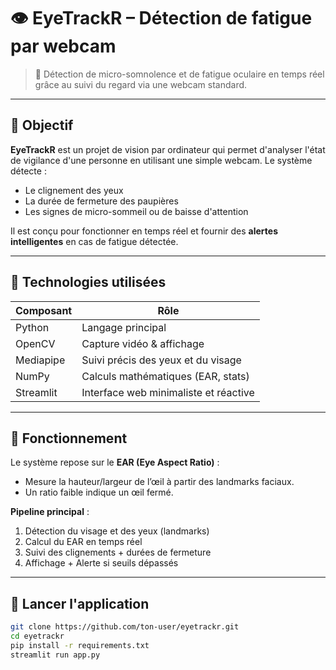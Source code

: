 # 👁️ EyeTrackR – Détection de fatigue par webcam

> 🧠 Détection de micro-somnolence et de fatigue oculaire en temps réel grâce au suivi du regard via une webcam standard.

---

## 🎯 Objectif

**EyeTrackR** est un projet de vision par ordinateur qui permet d'analyser l'état de vigilance d'une personne en utilisant une simple webcam. Le système détecte :
- Le clignement des yeux
- La durée de fermeture des paupières
- Les signes de micro-sommeil ou de baisse d'attention

Il est conçu pour fonctionner en temps réel et fournir des **alertes intelligentes** en cas de fatigue détectée.

---

## 🔧 Technologies utilisées

| Composant        | Rôle                                      |
|------------------|-------------------------------------------|
| Python           | Langage principal                         |
| OpenCV           | Capture vidéo & affichage                 |
| Mediapipe        | Suivi précis des yeux et du visage        |
| NumPy            | Calculs mathématiques (EAR, stats)        |
| Streamlit        | Interface web minimaliste et réactive     |

---

## 🧠 Fonctionnement

Le système repose sur le **EAR (Eye Aspect Ratio)** :
- Mesure la hauteur/largeur de l’œil à partir des landmarks faciaux.
- Un ratio faible indique un œil fermé.

**Pipeline principal** :
1. Détection du visage et des yeux (landmarks)
2. Calcul du EAR en temps réel
3. Suivi des clignements + durées de fermeture
4. Affichage + Alerte si seuils dépassés

---

## 🚀 Lancer l'application

```bash
git clone https://github.com/ton-user/eyetrackr.git
cd eyetrackr
pip install -r requirements.txt
streamlit run app.py
